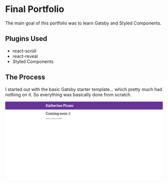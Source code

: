# Final Portfolio

The main goal of this portfolio was to learn Gatsby and Styled Components.

## Plugins Used
- react-scroll
- react-reveal
- Styled Components

## The Process

I started out with the basic Gatsby starter template... which pretty much had nothing on it. So everything was basically done from scratch.

![Gatsby Starter](/src/images/starter-template.PNG)